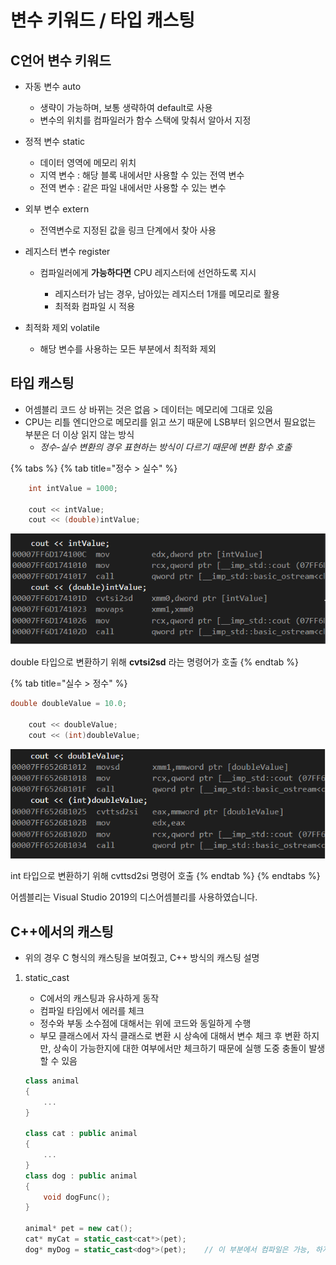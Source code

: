 # 변수 키워드 / 타입 캐스팅

## C언어 변수 키워드

* 자동 변수 auto

  * 생략이 가능하며, 보통 생략하여 default로 사용
  * 변수의 위치를 컴파일러가 함수 스택에 맞춰서 알아서 지정

* 정적 변수 static

  * 데이터 영역에 메모리 위치
  * 지역 변수 : 해당 블록 내에서만 사용할 수 있는 전역 변수
  * 전역 변수 : 같은 파일 내에서만 사용할 수 있는 변수

* 외부 변수 extern

  * 전역변수로 지정된 값을 링크 단계에서 찾아 사용

* 레지스터 변수 register
  * 컴파일러에게 **가능하다면** CPU 레지스터에 선언하도록 지시

    * 레지스터가 남는 경우, 남아있는 레지스터 1개를 메모리로 활용
    * 최적화 컴파일 시 적용
* 최적화 제외 volatile
  * 해당 변수를 사용하는 모든 부분에서 최적화 제외



## 타입 캐스팅

* 어셈블리 코드 상 바뀌는 것은 없음 &gt; 데이터는 메모리에 그대로 있음
* CPU는 리틀 엔디안으로 메모리를 읽고 쓰기 때문에 LSB부터 읽으면서 필요없는 부분은 더 이상 읽지 않는 방식
  * _정수-실수 변환의 경우 표현하는 방식이 다르기 때문에 변환 함수 호출_ 

{% tabs %}
{% tab title="정수 > 실수" %}
```cpp
	int intValue = 1000;

	cout << intValue;
	cout << (double)intValue;
```

![](../.gitbook/assets/int-double-.png)

double 타입으로 변환하기 위해 **cvtsi2sd** 라는 명령어가 호출
{% endtab %}

{% tab title="실수 > 정수" %}
```cpp
double doubleValue = 10.0;

	cout << doubleValue;
	cout << (int)doubleValue;
```

![](../.gitbook/assets/double-int-.png)

int 타입으로 변환하기 위해 cvttsd2si 명령어 호출
{% endtab %}
{% endtabs %}

어셈블리는 Visual Studio 2019의 디스어셈블리를 사용하였습니다.

## C++에서의 캐스팅 

* 위의 경우 C 형식의 캐스팅을 보여줬고, C++ 방식의 캐스팅 설명

1. static\_cast

   * C에서의 캐스팅과 유사하게 동작 
   * 컴파일 타임에서 에러를 체크
   * 정수와 부동 소수점에 대해서는 위에 코드와 동일하게 수행
   * 부모 클래스에서 자식 클래스로 변환 시 상속에 대해서 변수 체크 후 변환 하지만, 상속이 가능한지에 대한 여부에서만 체크하기 때문에 실행 도중 충돌이 발생할 수 있음

   ```cpp
   class animal
   {
       ...
   }

   class cat : public animal
   {
       ...
   }
   class dog : public animal
   {
       void dogFunc();
   }

   animal* pet = new cat();
   cat* myCat = static_cast<cat*>(pet);
   dog* myDog = static_cast<dog*>(pet);    // 이 부분에서 컴파일은 가능, 하지만 runtime에서 크래시 가능성이 있음
   ```

### 

